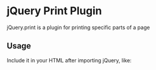 # jQuery Print Plugin

jQuery.print is a plugin for printing specific parts of a page

## Usage

Include it in your HTML after importing jQuery, like:
	<script type="text/JavaScript" src="path/to/jquery.print.js" />
	
Use it like:

	$("#myElementId").print(/*options*/);
	
or

	$.print("#myElementId" /*, options*/);
	
You can submit the options object like:

	$("#myElementId").print({
		addGlobalStyles : true,
		stylesheet : null,
		rejectWindow : true,
		noPrintSelector : ".no-print",
		iframe : true,
		append : null,
		prepend : null
	});
	
Currently this plugin supports the following options:

####globalStyles

 - Default: `true`  
 - Acceptable-Values: Boolean  
 - Function: Whether or not the styles from the parent document should be included

####mediaPrint

 - Default: `false`  
 - Acceptable-Values: Boolean  
 - Function: Whether or not link tags with media='print' should be included; Over-riden by the `globalStyles` option

####stylesheet

 - Default: `null`
 - Acceptable-Values: URL-string
 - Function: URL of an external stylesheet to be included

####noPrintSelector

 - Default: `".no-print"`
 - Acceptable-Values: Any valid `jQuery-selector`
 - Function: A selector for the items that are to be excluded from printing

####iframe

 - Default: `true`, creates a hidden iframe if no-vaild iframe selector is passed
 - Acceptable-Values: Any valid `jQuery-selector` or Boolean
 - Function: Whether to print from an iframe instead of a pop-up window; can take the `jQuery-selector` of an existing iframe as value

####append/prepend

 - Default: `null`
 - Acceptable-Values: Any valid `jQuery-selector` or HTML-text
 - Function: Adds custom HTML before (prepend) or after (append) the selected content

## Tested with

### jQuery
* [jQuery](http://jquery.com/) v. 1.7.2
* [jQuery](http://jquery.com/) v. 1.9.1

### Browsers
* Google Chrome - v 20, 26
* Internet Explorer - v 10

## License
[CC-BY](http://creativecommons.org/licenses/by/3.0/).

## Demo
[jsFiddle](http://jsfiddle.net/5V24U/27/)

---------------------------------------
Like our [work](http://doersguild.com)? [Get in touch!](mailto:mail@doersguild.com)
